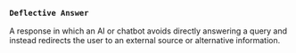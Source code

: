 ### `Deflective Answer`  
A response in which an AI or chatbot avoids directly answering a query and instead redirects the user to an external source or alternative information.
